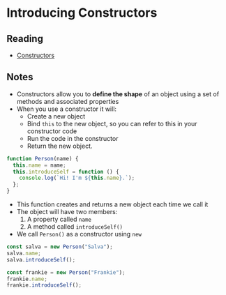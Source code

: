 # Introducing Constructors

## Reading

* [Constructors](https://developer.mozilla.org/en-US/docs/Learn/JavaScript/Objects/Basics#introducing_constructors)

## Notes

* Constructors allow you to **define the shape** of an object using a set of methods and associated properties
* When you use a constructor it will:
  * Create a new object
  * Bind `this` to the new object, so you can refer to this in your constructor code
  * Run the code in the constructor
  * Return the new object.
  
``` js
function Person(name) {
  this.name = name;
  this.introduceSelf = function () {
    console.log(`Hi! I'm ${this.name}.`);
  };
}

```

* This function creates and returns a new object each time we call it
* The object will have two members:
  1. A property called `name`
  2. A method called `introduceSelf()`
* We call `Person()` as a constructor using `new`

``` js
const salva = new Person("Salva");
salva.name;
salva.introduceSelf();

const frankie = new Person("Frankie");
frankie.name;
frankie.introduceSelf();
```
